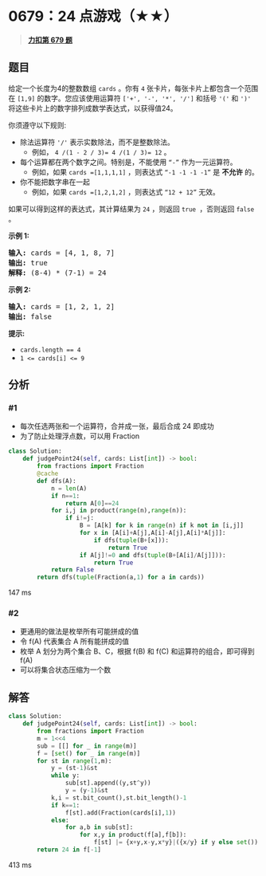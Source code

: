 # 0679：24 点游戏（★★）


> <u>**[力扣第 679 题](https://leetcode.cn/problems/24-game/)**</u>

## 题目

<p>给定一个长度为4的整数数组 <code>cards</code> 。你有 <code>4</code> 张卡片，每张卡片上都包含一个范围在 <code>[1,9]</code> 的数字。您应该使用运算符 <code>['+', '-', '*', '/']</code> 和括号 <code>'('</code> 和 <code>')'</code> 将这些卡片上的数字排列成数学表达式，以获得值24。</p>

<p>你须遵守以下规则:</p>

<ul>
<li>除法运算符 <code>'/'</code> 表示实数除法，而不是整数除法。

<ul>
<li>例如， <code>4 /(1 - 2 / 3)= 4 /(1 / 3)= 12</code> 。</li>
</ul>
</li>
<li>每个运算都在两个数字之间。特别是，不能使用 <code>“-”</code> 作为一元运算符。
<ul>
<li>例如，如果 <code>cards =[1,1,1,1]</code> ，则表达式 <code>“-1 -1 -1 -1”</code> 是 <strong>不允许</strong> 的。</li>
</ul>
</li>
<li>你不能把数字串在一起
<ul>
<li>例如，如果 <code>cards =[1,2,1,2]</code> ，则表达式 <code>“12 + 12”</code> 无效。</li>
</ul>
</li>
</ul>

<p>如果可以得到这样的表达式，其计算结果为 <code>24</code> ，则返回 <code>true </code>，否则返回 <code>false</code> 。</p>



<p><strong>示例 1:</strong></p>

<pre>
<strong>输入:</strong> cards = [4, 1, 8, 7]
<strong>输出:</strong> true
<strong>解释:</strong> (8-4) * (7-1) = 24
</pre>

<p><strong>示例 2:</strong></p>

<pre>
<strong>输入:</strong> cards = [1, 2, 1, 2]
<strong>输出:</strong> false
</pre>



<p><strong>提示:</strong></p>

<ul>
<li><code>cards.length == 4</code></li>
<li><code>1 &lt;= cards[i] &lt;= 9</code></li>
</ul>




## 分析

### #1

- 每次任选两张和一个运算符，合并成一张，最后合成 24 即成功
- 为了防止处理浮点数，可以用 Fraction

```python
class Solution:
    def judgePoint24(self, cards: List[int]) -> bool:
        from fractions import Fraction
        @cache
        def dfs(A):
            n = len(A)
            if n==1:
                return A[0]==24
            for i,j in product(range(n),range(n)):
                if i!=j:
                    B = [A[k] for k in range(n) if k not in [i,j]]
                    for x in [A[i]+A[j],A[i]-A[j],A[i]*A[j]]:
                        if dfs(tuple(B+[x])):
                            return True
                    if A[j]!=0 and dfs(tuple(B+[A[i]/A[j]])):
                        return True
            return False
        return dfs(tuple(Fraction(a,1) for a in cards))
```
147 ms

### #2

- 更通用的做法是枚举所有可能拼成的值
- 令 f(A) 代表集合 A 所有能拼成的值
- 枚举 A 划分为两个集合 B、C，根据 f(B) 和 f(C) 和运算符的组合，即可得到 f(A)
- 可以将集合状态压缩为一个数

## 解答


```python
class Solution:
    def judgePoint24(self, cards: List[int]) -> bool:
        from fractions import Fraction
        m = 1<<4
        sub = [[] for _ in range(m)]
        f = [set() for _ in range(m)]
        for st in range(1,m):
            y = (st-1)&st
            while y:
                sub[st].append((y,st^y))
                y = (y-1)&st
            k,i = st.bit_count(),st.bit_length()-1
            if k==1:
                f[st].add(Fraction(cards[i],1))
            else:
                for a,b in sub[st]:
                    for x,y in product(f[a],f[b]):
                        f[st] |= {x+y,x-y,x*y}|({x/y} if y else set())
        return 24 in f[-1]
```
413 ms
